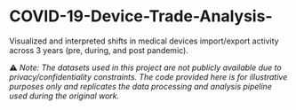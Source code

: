 # COVID-19-Device-Trade-Analysis-
Visualized and interpreted shifts in medical devices import/export activity across 3 years (pre, during, and post pandemic). 

⚠️ _Note: The datasets used in this project are not publicly available due to privacy/confidentiality constraints. The code provided here is for illustrative purposes only and replicates the data processing and analysis pipeline used during the original work._
